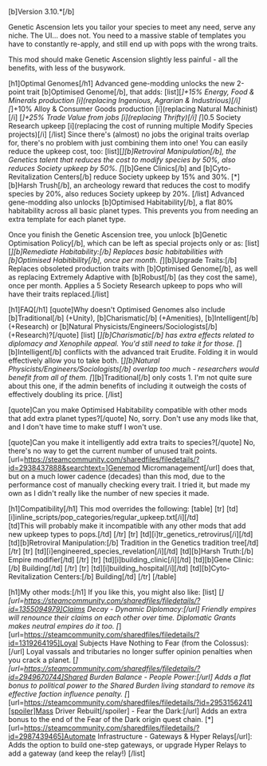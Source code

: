 [b]Version 3.10.*[/b]

Genetic Ascension lets you tailor your species to meet any need, serve any niche. The UI... does not. You need to a massive stable of templates you have to constantly re-apply, and still end up with pops with the wrong traits. 

This mod should make Genetic Ascension slightly less painful - all the benefits, with less of the busywork.

[h1]Optimal Genomes[/h1]
Advanced gene-modding unlocks the new 2-point trait [b]Optimised Genome[/b], that adds:
[list][*]+15% Energy, Food & Minerals production [i](replacing Ingenious, Agrarian & Industrious)[/i]
[*]+10% Alloy & Consumer Goods production [i](replacing Natural Machinist)[/i]
[*]+25% Trade Value from jobs [i](replacing Thrifty)[/i]
[*]0.5 Society Research upkeep [i](replacing the cost of running multiple Modify Species projects)[/i]
[/list]
Since there's (almost) no jobs the original traits overlap for, there's no problem with just combining them into one! You can easily reduce the upkeep cost, too:
[list][*][b]Retroviral Manipulation[/b], the Genetics talent that reduces the cost to modify species by 50%, also reduces Society upkeep by 50%.
[*][b]Gene Clinics[/b] and [b]Cyto-Revitalization Centers[/b] reduce Society upkeep by 15% and 30%.
[*][b]Harsh Trush[/b], an archeology reward that reduces the cost to modify species by 20%, also reduces Society upkeep by 20%.
[/list]
Advanced gene-modding also unlocks [b]Optimised Habitability[/b], a flat 80% habitability across all basic planet types. This prevents you from needing an extra template for each planet type.

Once you finish the Genetic Ascension tree, you unlock [b]Genetic Optimisation Policy[/b], which can be left as special projects only or as:
[list][*][b]Remediate Habitability:[/b] Replaces basic habitabilities with [b]Optimised Habitibility[/b], once per month.
[*][b]Upgrade Traits:[/b] Replaces obsoleted production traits with [b]Optimised Genome[/b], as well as replacing Extremely Adaptive with [b]Robust[/b] (as they cost the same), once per month. Applies a 5 Society Research upkeep to pops who will have their traits replaced.[/list]

[h1]FAQ[/h1]
[quote]Why doesn't Optimised Genomes also include [b]Traditional[/b] (+Unity), [b]Charismatic[/b] (+Amenities), [b]Intelligent[/b] (+Research) or [b]Natural Physicists/Engineers/Sociologists[/b] (+Research)?[/quote]
[list]
	[*][b]Charismatic[/b] has extra effects related to diplomacy and Xenophile appeal. You'd still need to take it for those.
	[*][b]Intelligent[/b] conflicts with the advanced trait Erudite. Folding it in would effectively allow you to take both.
	[*][b]Natural Physicists/Engineers/Sociologists[/b] overlap too much - researchers would benefit from all of them.
	[*][b]Traditional[/b] only costs 1. I'm not quite sure about this one, if the admin benefits of including it outweigh the costs of effectively doubling its price.
[/list]

[quote]Can you make Optimised Habitability compatible with other mods that add extra planet types?[/quote]
No, sorry. Don't use any mods like that, and I don't have time to make stuff I won't use.

[quote]Can you make it intelligently add extra traits to species?[/quote]
No, there's no way to get the current number of unused trait points. [url=https://steamcommunity.com/sharedfiles/filedetails/?id=2938437888&searchtext=]Genemod Micromanagement[/url] does that, but on a much lower cadence (decades) than this mod, due to the performance cost of manually checking every trait. I tried it, but made my own as I didn't really like the number of new species it made.

[h1]Compatibility[/h1]
This mod overrides the following:
[table]
	[tr]
		[td][i]inline_scripts/pop_categories/regular_upkeep.txt[/i][/td]	
		[td]This will probably make it incompatible with any other mods that add new upkeep types to pops.[/td]
	[/tr]
	[tr]
		[td][i]tr_genetics_retrovirus[/i][/td]
		[td][b]Retroviral Manipulation:[/b] Tradition in the Genetics tradition tree[/td]
	[/tr]
	[tr]
		[td][i]engineered_species_revelation[/i][/td]
		[td][b]Harsh Truth:[/b] Empire modifier[/td]
	[/tr]
	[tr]
		[td][i]building_clinic[/i][/td]
		[td][b]Gene Clinic:[/b] Building[/td]
	[/tr]
	[tr]
		[td][i]building_hospital[/i][/td]
		[td][b]Cyto-Revitalization Centers:[/b] Building[/td]
	[/tr]
[/table]

[h1]My other mods:[/h1]
If you like this, you might also like:
[list]
	[*][url=https://steamcommunity.com/sharedfiles/filedetails/?id=1355094979]Claims Decay - Dynamic Diplomacy:[/url] Friendly empires will renounce their claims on each other over time. Diplomatic Grants makes neutral empires do it too.
	[*][url=https://steamcommunity.com/sharedfiles/filedetails/?id=1319264195]Loyal Subjects Have Nothing to Fear (from the Colossus):[/url] Loyal vassals and tributaries no longer suffer opinion penalties when you crack a planet.
	[*][url=https://steamcommunity.com/sharedfiles/filedetails/?id=2949670744]Shared Burden Balance - People Power:[/url] Adds a flat bonus to political power to the Shared Burden living standard to remove its effective faction influence penalty.
	[*][url=https://steamcommunity.com/sharedfiles/filedetails/?id=2953156241][spoiler]Mass Driver Rebuilt[/spoiler] - Fear the Dark:[/url] Adds an extra bonus to the end of the Fear of the Dark origin quest chain.
	[*][url=https://steamcommunity.com/sharedfiles/filedetails/?id=2987439465]Automate Infrastructure - Gateways & Hyper Relays[/url]: Adds the option to build one-step gateways, or upgrade Hyper Relays to add a gateway (and keep the relay!)
[/list]